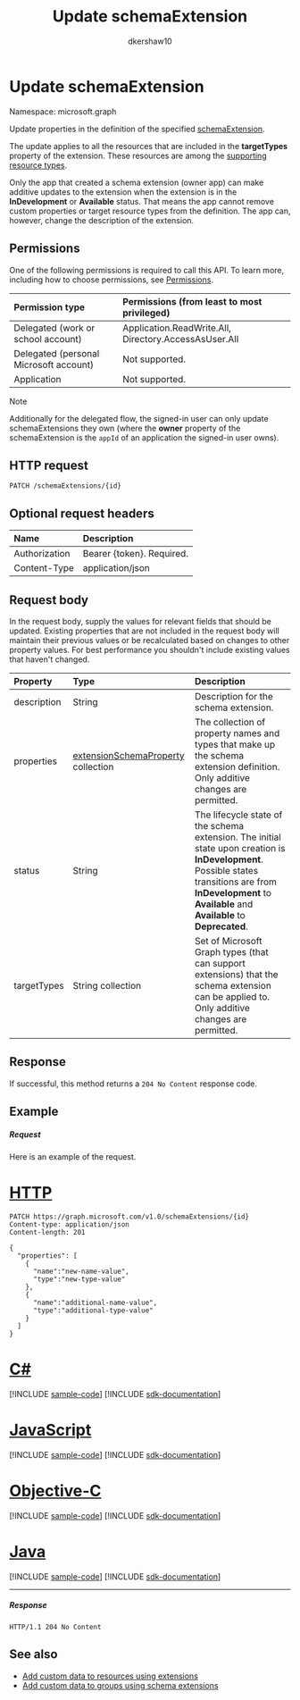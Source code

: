 ﻿---
title: "Update schemaExtension"
description: "Update properties in the definition of the specified schemaExtension."
localization_priority: Normal
author: "dkershaw10"
ms.prod: "extensions"
doc_type: apiPageType
---

# Update schemaExtension

Namespace: microsoft.graph

Update properties in the definition of the specified [schemaExtension](../resources/schemaextension.md).

The update applies to all the resources that are included in the **targetTypes** property of the extension. These resources are among the 
[supporting resource types](/graph/extensibility-overview#supported-resources).

Only the app that created a schema extension (owner app) can make additive updates to the extension when the extension is in the **InDevelopment** or **Available** status. 
That means the app cannot remove custom properties or target resource types from the definition. The app can, however, change the description of the extension.

## Permissions

One of the following permissions is required to call this API. To learn more, including how to choose permissions, see [Permissions](/graph/permissions-reference).

| Permission type                        | Permissions (from least to most privileged)           |
| :------------------------------------- | :---------------------------------------------------- |
| Delegated (work or school account)     | Application.ReadWrite.All, Directory.AccessAsUser.All |
| Delegated (personal Microsoft account) | Not supported.                                        |
| Application                            | Not supported.                                        |

> [!NOTE]
> Additionally for the delegated flow, the signed-in user can only update schemaExtensions they own (where the **owner** property of the schemaExtension is the `appId` of an application the signed-in user owns).

## HTTP request

<!-- { "blockType": "ignored" } -->

```http
PATCH /schemaExtensions/{id}
```

## Optional request headers

| Name          | Description               |
| :------------ | :------------------------ |
| Authorization | Bearer {token}. Required. |
| Content-Type  | application/json          |

## Request body

In the request body, supply the values for relevant fields that should be updated. Existing properties that are not included in the request body will maintain their previous values or be recalculated based on changes to other property values. For best performance you shouldn't include existing values that haven't changed.

| Property    | Type                                                                          | Description                                                                                                                                                                                                     |
| :---------- | :---------------------------------------------------------------------------- | :-------------------------------------------------------------------------------------------------------------------------------------------------------------------------------------------------------------- |
| description | String                                                                        | Description for the schema extension.                                                                                                                                                                           |
| properties  | [extensionSchemaProperty](../resources/extensionschemaproperty.md) collection | The collection of property names and types that make up the schema extension definition. Only additive changes are permitted.                                                                                   |
| status      | String                                                                        | The lifecycle state of the schema extension. The initial state upon creation is **InDevelopment**. Possible states transitions are from **InDevelopment** to **Available** and **Available** to **Deprecated**. |
| targetTypes | String collection                                                             | Set of Microsoft Graph types (that can support extensions) that the schema extension can be applied to.  Only additive changes are permitted.                                                                   |

## Response

If successful, this method returns a `204 No Content` response code.

## Example

##### Request

Here is an example of the request.

# [HTTP](#tab/http)

<!-- {
  "blockType": "request",
  "name": "update_schemaextension"
}-->

```http
PATCH https://graph.microsoft.com/v1.0/schemaExtensions/{id}
Content-type: application/json
Content-length: 201

{
  "properties": [
    {
      "name":"new-name-value",
      "type":"new-type-value"
    },
    {
      "name":"additional-name-value",
      "type":"additional-type-value"
    }
  ]
}
```

# [C#](#tab/csharp)

[!INCLUDE [sample-code](../includes/snippets/csharp/update-schemaextension-csharp-snippets.md)]
[!INCLUDE [sdk-documentation](../includes/snippets/snippets-sdk-documentation-link.md)]

# [JavaScript](#tab/javascript)

[!INCLUDE [sample-code](../includes/snippets/javascript/update-schemaextension-javascript-snippets.md)]
[!INCLUDE [sdk-documentation](../includes/snippets/snippets-sdk-documentation-link.md)]

# [Objective-C](#tab/objc)

[!INCLUDE [sample-code](../includes/snippets/objc/update-schemaextension-objc-snippets.md)]
[!INCLUDE [sdk-documentation](../includes/snippets/snippets-sdk-documentation-link.md)]

# [Java](#tab/java)

[!INCLUDE [sample-code](../includes/snippets/java/update-schemaextension-java-snippets.md)]
[!INCLUDE [sdk-documentation](../includes/snippets/snippets-sdk-documentation-link.md)]

---

##### Response

<!-- {
  "blockType": "response",
  "truncated": true,
  "@odata.type": "microsoft.graph.schemaExtension"
} -->

```http
HTTP/1.1 204 No Content
```

## See also

- [Add custom data to resources using extensions](/graph/extensibility-overview)
- [Add custom data to groups using schema extensions](/graph/extensibility-schema-groups)

<!-- uuid: 8fcb5dbc-d5aa-4681-8e31-b001d5168d79
2015-10-25 14:57:30 UTC -->

<!-- {
  "type": "#page.annotation",
  "description": "Update schemaextension",
  "keywords": "",
  "section": "documentation",
  "tocPath": "",
  "suppressions": [
  ]
}-->
